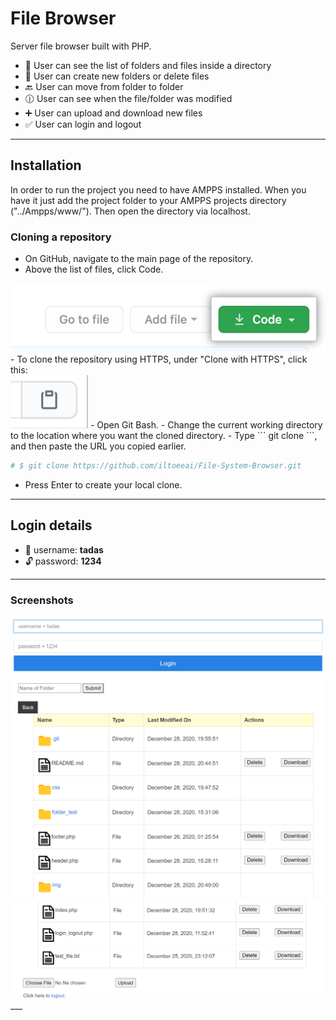 # File Browser


Server file browser built with PHP.

 - :eyes: User can see the list of folders and files inside a directory
 - :file_folder: User can create new folders or delete files
 - :back: User can move from folder to folder
 - :clock1230: User can see when the file/folder was modified
 - :heavy_plus_sign: User can upload and download new files
 - :white_check_mark: User can login and logout
---

## Installation


In order to run the project you need to have AMPPS installed. When you have it just add the project folder to your AMPPS projects directory ("../Ampps/www/"). Then open the directory via localhost.<br>

### Cloning a repository

- On GitHub, navigate to the main page of the repository.
- Above the list of files, click  Code.
<img src="img/git.png">
- To clone the repository using HTTPS, under "Clone with HTTPS", click this: <br>
<img src="img/git1.png">
- Open Git Bash.
- Change the current working directory to the location where you want the cloned directory.
- Type ``` git clone ```, and then paste the URL you copied earlier.

```bash
# $ git clone https://github.com/iltoeeai/File-System-Browser.git
```
- Press Enter to create your local clone.
___

## Login details


- :man: username: **tadas**
- :unlock: password: **1234**
___

### Screenshots

<div>
    <img src="img/login.png"/>
    <img src="img/dir.png"/>
    <img src="img/up.png"/>
</div>
___